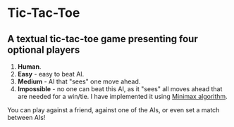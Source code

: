 # Tic-Tac-Toe 
## A textual tic-tac-toe game presenting four optional players

1. **Human**.
2. **Easy** - easy to beat AI. 
3. **Medium** - AI that "sees" one move ahead. 
4. **Impossible** - no one can beat this AI, as it "sees" all moves ahead that are needed for a win/tie. I have implemented it using [Minimax algorithm](https://en.wikipedia.org/wiki/Minimax).

You can play against a friend, against one of the AIs, or even set a match between AIs!
